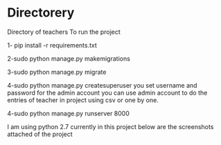 # Directorery
Directory of teachers
To run the project 


1- pip install -r requirements.txt

2-sudo python manage.py makemigrations

3-sudo python manage.py migrate

4-sudo python manage.py createsuperuser
you set username and password for the admin account you can use admin account to do the entries of teacher in project using csv or one by one.


4-sudo python manage.py runserver 8000



I am using python 2.7 currently in this project below are the screenshots attached of the project 



















